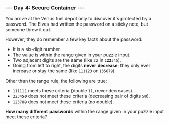 ### --- Day 4: Secure Container ---

You arrive at the Venus fuel depot only to discover it's protected by a
password. The Elves had written the password on a sticky note, but someone
threw it out.

However, they do remember a few key facts about the password:

- It is a six-digit number.
- The value is within the range given in your puzzle input.
- Two adjacent digits are the same (like `22` in <code>1<b>22</b>345</code>).
- Going from left to right, the digits **never decrease**; they only ever
increase or stay the same (like `111123` or `135679`).

Other than the range rule, the following are true:

- `111111` meets these criteria (double `11`, never decreases).
- <code>2234<b>50</b></code> does not meet these criteria (decreasing pair of digits `50`).
- `123789` does not meet these criteria (no double).

**How many different passwords** within the range given in your puzzle input
meet these criteria?
